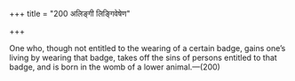 +++
title = "200 अलिङ्गी लिङ्गिवेषेण"

+++

One who, though not entitled to the wearing of a certain badge, gains one’s living by wearing that badge, takes off the sins of persons entitled to that badge, and is born in the womb of a lower animal.—(200) 